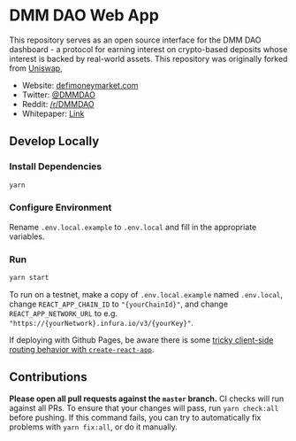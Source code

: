 # DMM DAO Web App

This repository serves as an open source interface for the DMM DAO dashboard - a protocol for earning interest on crypto-based deposits whose interest is backed by real-world assets. This repository was originally forked from [Uniswap](https://uniswap.io),  

- Website: [defimoneymarket.com](https://defimoneymarket.com)
- Twitter: [@DMMDAO](https://twitter.com/DMMDAO)
- Reddit: [/r/DMMDAO](https://www.reddit.com/r/DMMDAO/)
- Whitepaper: [Link](https://defimoneymarket.com/DMM-Ecosystem.pdf)
  
## Develop Locally

### Install Dependencies

```bash
yarn
```

### Configure Environment

Rename `.env.local.example` to `.env.local` and fill in the appropriate variables.

### Run

```bash
yarn start
```

To run on a testnet, make a copy of `.env.local.example` named `.env.local`, change `REACT_APP_CHAIN_ID` to 
`"{yourChainId}"`, and change `REACT_APP_NETWORK_URL` to e.g. `"https://{yourNetwork}.infura.io/v3/{yourKey}"`.

If deploying with Github Pages, be aware there is some 
[tricky client-side routing behavior with `create-react-app`](https://create-react-app.dev/docs/deployment#notes-on-client-side-routing).

## Contributions

**Please open all pull requests against the `master` branch.** CI checks will run against all PRs. To ensure that your 
changes will pass, run `yarn check:all` before pushing. If this command fails, you can try to automatically fix problems
with `yarn fix:all`, or do it manually.
